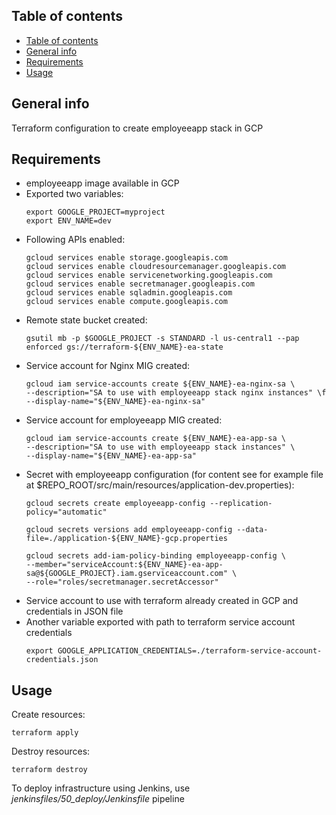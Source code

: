 ## Table of contents
- [Table of contents](#table-of-contents)
- [General info](#general-info)
- [Requirements](#requirements)
- [Usage](#usage)

## General info

Terraform configuration to create employeeapp stack in GCP

## Requirements

* employeeapp image available in GCP
* Exported two variables:
  ```
  export GOOGLE_PROJECT=myproject
  export ENV_NAME=dev 
  ```
* Following APIs enabled:
  ```
  gcloud services enable storage.googleapis.com
  gcloud services enable cloudresourcemanager.googleapis.com
  gcloud services enable servicenetworking.googleapis.com
  gcloud services enable secretmanager.googleapis.com
  gcloud services enable sqladmin.googleapis.com
  gcloud services enable compute.googleapis.com
  ```
* Remote state bucket created:
  ```
  gsutil mb -p $GOOGLE_PROJECT -s STANDARD -l us-central1 --pap enforced gs://terraform-${ENV_NAME}-ea-state
  ```
* Service account for Nginx MIG created:
  ```
  gcloud iam service-accounts create ${ENV_NAME}-ea-nginx-sa \
  --description="SA to use with employeeapp stack nginx instances" \f
  --display-name="${ENV_NAME}-ea-nginx-sa"
  ```
* Service account for employeeapp MIG created:
  ```
  gcloud iam service-accounts create ${ENV_NAME}-ea-app-sa \
  --description="SA to use with employeeapp stack instances" \
  --display-name="${ENV_NAME}-ea-app-sa"
  ```
* Secret with employeeapp configuration (for content see for example file at $REPO_ROOT/src/main/resources/application-dev.properties):
  ```
  gcloud secrets create employeeapp-config --replication-policy="automatic"

  gcloud secrets versions add employeeapp-config --data-file=./application-${ENV_NAME}-gcp.properties

  gcloud secrets add-iam-policy-binding employeeapp-config \
  --member="serviceAccount:${ENV_NAME}-ea-app-sa@${GOOGLE_PROJECT}.iam.gserviceaccount.com" \
  --role="roles/secretmanager.secretAccessor"
  ```
* Service account to use with terraform already created in GCP and credentials in JSON file
* Another variable exported with path to terraform service account credentials
  ```
  export GOOGLE_APPLICATION_CREDENTIALS=./terraform-service-account-credentials.json
  ```

## Usage

Create resources:
```
terraform apply
```
Destroy resources:
```
terraform destroy
```

To deploy infrastructure using Jenkins, use *jenkinsfiles/50_deploy/Jenkinsfile* pipeline
